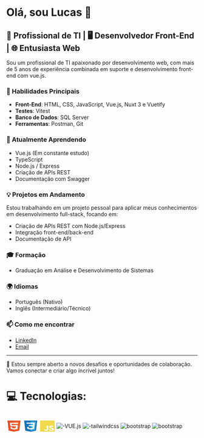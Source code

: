 
# Olá, sou Lucas 👋

## 💼 Profissional de TI | 🖥️ Desenvolvedor Front-End | 🌐 Entusiasta Web

Sou um profissional de TI apaixonado por desenvolvimento web, com mais de 5 anos de experiência combinada em suporte e desenvolvimento front-end com vue.js.

### 🚀 Habilidades Principais

- **Front-End**: HTML, CSS, JavaScript, Vue.js, Nuxt 3 e Vuetify
- **Testes**: Vitest
- **Banco de Dados**: SQL Server
- **Ferramentas**: Postman, Git

### 🌱 Atualmente Aprendendo

- Vue.js (Em constante estudo)
- TypeScript
- Node.js / Express
- Criação de APIs REST
- Documentação com Swagger

### 💡 Projetos em Andamento

Estou trabalhando em um projeto pessoal para aplicar meus conhecimentos em desenvolvimento full-stack, focando em:
- Criação de APIs REST com Node.js/Express
- Integração front-end/back-end
- Documentação de API

### 🎓 Formação

- Graduação em Análise e Desenvolvimento de Sistemas

### 🌍 Idiomas

- Português (Nativo)
- Inglês (Intermediário/Técnico)

### 📫 Como me encontrar

- [LinkedIn](https://www.linkedin.com/in/lucasvicentedasilva/)
- [Email](mailto:lucassilva.fj@hotmail.com)

---

💬 Estou sempre aberto a novos desafios e oportunidades de colaboração. Vamos conectar e criar algo incrível juntos!

# 💻 Tecnologias:
<div style="display: inline_block"><br>
  <img align="center" alt="-HTML" height="30" width="40" src="https://raw.githubusercontent.com/devicons/devicon/master/icons/html5/html5-original.svg">
  <img align="center" alt="-CSS" height="30" width="40" src="https://raw.githubusercontent.com/devicons/devicon/master/icons/css3/css3-original.svg">
  <img align="center" alt="-Js" height="30" width="40" src="https://raw.githubusercontent.com/devicons/devicon/master/icons/javascript/javascript-plain.svg">
  <img align="center" alt="-VUE.js" height="30" width="40" src="https://cdn.jsdelivr.net/gh/devicons/devicon/icons/vuejs/vuejs-original.svg">
  <img align="center" alt="-tailwindcss" height="30" width="40" <img src="https://cdn.jsdelivr.net/gh/devicons/devicon@latest/icons/tailwindcss/tailwindcss-original.svg" />
  <img align="center" alt="bootstrap" height="30" width="40" <img src="https://cdn.jsdelivr.net/gh/devicons/devicon/icons/bootstrap/bootstrap-original.svg" />
 <img align="center" alt="bootstrap" height="30" width="40" <img src="https://cdn.jsdelivr.net/gh/devicons/devicon@latest/icons/nodejs/nodejs-original-wordmark.svg" />
  
            
          
</div>

